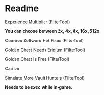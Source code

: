 Readme
=============

Experience Multiplier (FilterTool)

  **You can choose between 2x, 4x, 8x, 16x, 512x**


Gearbox Software Hot Fixes (FilterTool)


Golden Chest Needs Eridium (FilterTool)


Golden Chest is Free (FilterTool)

Can be 


Simulate More Vault Hunters (FilterTool)

**Needs to be _exec_ while in-game.**
